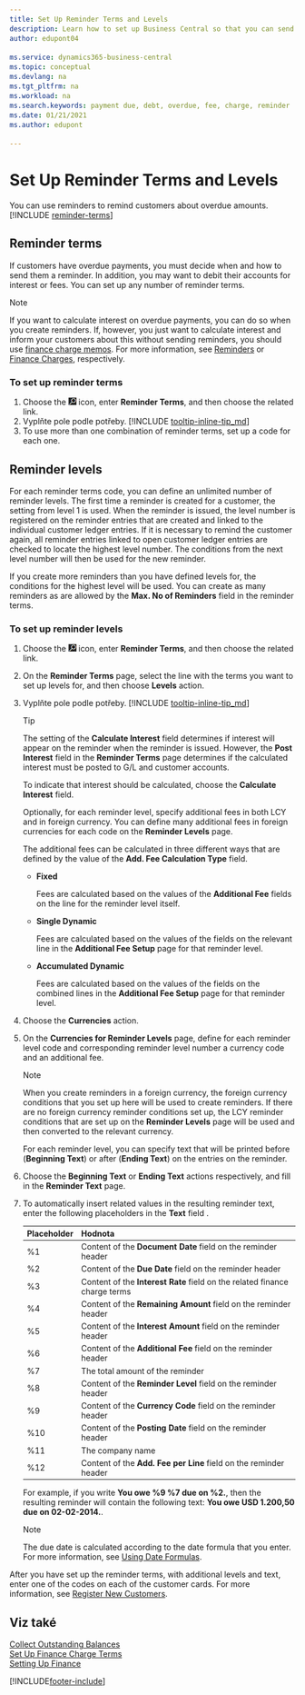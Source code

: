 ```yaml
---
title: Set Up Reminder Terms and Levels
description: Learn how to set up Business Central so that you can send a reminder to a customer about a payment that is due and add charges, or fees to the payment because of the delay.
author: edupont04

ms.service: dynamics365-business-central
ms.topic: conceptual
ms.devlang: na
ms.tgt_pltfrm: na
ms.workload: na
ms.search.keywords: payment due, debt, overdue, fee, charge, reminder
ms.date: 01/21/2021
ms.author: edupont

---
```

# Set Up Reminder Terms and Levels

You can use reminders to remind customers about overdue amounts. [!INCLUDE [reminder-terms](includes/reminder-terms.md)]

## Reminder terms

If customers have overdue payments, you must decide when and how to send them a reminder. In addition, you may want to debit their accounts for interest or fees. You can set up any number of reminder terms.

> [!NOTE]
> If you want to calculate interest on overdue payments, you can do so when you create reminders. If, however, you just want to calculate interest and inform your customers about this without sending reminders, you should use [finance charge memos](finance-setup-finance-charges.md). For more information, see [Reminders](receivables-collect-outstanding-balances.md#reminders) or [Finance Charges](receivables-collect-outstanding-balances.md#finance-charges), respectively.

### To set up reminder terms

1. Choose the ![Lightbulb that opens the Tell Me feature](media/ui-search/search_small.png "Tell me what you want to do") icon, enter **Reminder Terms**, and then choose the related link.
2. Vyplňte pole podle potřeby. [!INCLUDE [tooltip-inline-tip_md](includes/tooltip-inline-tip_md.md)]
3. To use more than one combination of reminder terms, set up a code for each one.

## Reminder levels

For each reminder terms code, you can define an unlimited number of reminder levels. The first time a reminder is created for a customer, the setting from level 1 is used. When the reminder is issued, the level number is registered on the reminder entries that are created and linked to the individual customer ledger entries. If it is necessary to remind the customer again, all reminder entries linked to open customer ledger entries are checked to locate the highest level number. The conditions from the next level number will then be used for the new reminder.

If you create more reminders than you have defined levels for, the conditions for the highest level will be used. You can create as many reminders as are allowed by the **Max. No of Reminders** field in the reminder terms.

### To set up reminder levels

1. Choose the ![Lightbulb that opens the Tell Me feature](media/ui-search/search_small.png "Tell me what you want to do") icon, enter **Reminder Terms**, and then choose the related link.
2. On the **Reminder Terms** page, select the line with the terms you want to set up levels for, and then choose **Levels** action.
3. Vyplňte pole podle potřeby. [!INCLUDE [tooltip-inline-tip_md](includes/tooltip-inline-tip_md.md)]

   > [!TIP]
   > The setting of the **Calculate Interest** field determines if interest will appear on the reminder when the reminder is issued. However, the **Post Interest** field in the **Reminder Terms** page determines if the calculated interest must be posted to G/L and customer accounts.
   >
   > To indicate that interest should be calculated, choose the **Calculate Interest** field.

   Optionally, for each reminder level, specify additional fees in both LCY and in foreign currency. You can define many additional fees in foreign currencies for each code on the **Reminder Levels** page.

   The additional fees can be calculated in three different ways that are defined by the value of the **Add. Fee Calculation Type** field.

   - **Fixed**

      Fees are calculated based on the values of the **Additional Fee** fields on the line for the reminder level itself.
   - **Single Dynamic**

      Fees are calculated based on the values of the fields on the relevant line in the **Additional Fee Setup** page for that reminder level.
   - **Accumulated Dynamic**

      Fees are calculated based on the values of the fields on the combined lines in the **Additional Fee Setup** page for that reminder level.

4. Choose the **Currencies** action.
5. On the **Currencies for Reminder Levels** page, define for each reminder level code and corresponding reminder level number a currency code and an additional fee.

   > [!NOTE]  
   > When you create reminders in a foreign currency, the foreign currency conditions that you set up here will be used to create reminders. If there are no foreign currency reminder conditions set up, the LCY reminder conditions that are set up on the **Reminder Levels** page will be used and then converted to the relevant currency.

   For each reminder level, you can specify text that will be printed before (**Beginning Text**) or after (**Ending Text**) on the entries on the reminder.

6. Choose the **Beginning Text** or **Ending Text** actions respectively, and fill in the **Reminder Text** page.
7. To automatically insert related values in the resulting reminder text, enter the following placeholders in the **Text** field .

   | Placeholder | Hodnota |
   |-----------------|-----------|  
   | %1 | Content of the **Document Date** field on the reminder header |
   | %2 | Content of the **Due Date** field on the reminder header |
   | %3 | Content of the **Interest Rate** field on the related finance charge terms |
   | %4 | Content of the **Remaining Amount** field on the reminder header |
   | %5 | Content of the **Interest Amount** field on the reminder header |
   | %6 | Content of the **Additional Fee** field on the reminder header |
   | %7 | The total amount of the reminder |
   | %8 | Content of the **Reminder Level** field on the reminder header |
   | %9 | Content of the **Currency Code** field on the reminder header |
   | %10 | Content of the **Posting Date** field on the reminder header |
   | %11 | The company name |
   | %12 | Content of the **Add. Fee per Line** field on the reminder header |

   For example, if you write **You owe %9 %7 due on %2.**, then the resulting reminder will contain the following text: **You owe USD 1.200,50 due on 02-02-2014.**.

   > [!NOTE]
   > The due date is calculated according to the date formula that you enter. For more information, see [Using Date Formulas](ui-enter-date-ranges.md#using-date-formulas).

After you have set up the reminder terms, with additional levels and text, enter one of the codes on each of the customer cards. For more information, see [Register New Customers](sales-how-register-new-customers.md).

## Viz také

[Collect Outstanding Balances](receivables-collect-outstanding-balances.md)  
[Set Up Finance Charge Terms](finance-setup-finance-charges.md)  
[Setting Up Finance](finance-setup-finance.md)


[!INCLUDE[footer-include](includes/footer-banner.md)]
